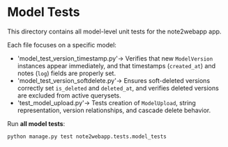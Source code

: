# Model Tests
This directory contains all model-level unit tests for the note2webapp app.

Each file focuses on a specific model:
- 'model_test_version_timestamp.py'-> Verifies that new `ModelVersion` instances appear immediately, and that timestamps (`created_at`) and notes (`log`) fields are properly set.
- 'model_test_version_softdelete.py'-> Ensures soft-deleted versions correctly set `is_deleted` and `deleted_at`, and verifies deleted versions are excluded from active querysets.
- 'test_model_upload.py'-> Tests creation of `ModelUpload`, string representation, version relationships, and cascade delete behavior.


Run **all model tests**:
```bash
python manage.py test note2webapp.tests.model_tests
